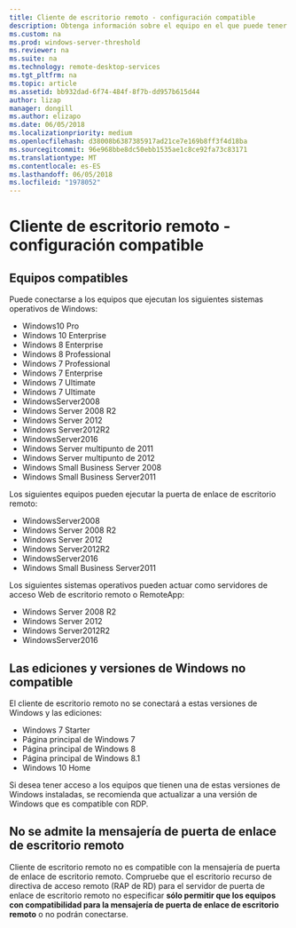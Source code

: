 ```yaml
---
title: Cliente de escritorio remoto - configuración compatible
description: Obtenga información sobre el equipo en el que puede tener acceso a través de los clientes de escritorio remoto
ms.custom: na
ms.prod: windows-server-threshold
ms.reviewer: na
ms.suite: na
ms.technology: remote-desktop-services
ms.tgt_pltfrm: na
ms.topic: article
ms.assetid: bb932dad-6f74-484f-8f7b-dd957b615d44
author: lizap
manager: dongill
ms.author: elizapo
ms.date: 06/05/2018
ms.localizationpriority: medium
ms.openlocfilehash: d38008b6387385917ad21ce7e169b8ff3f4d18ba
ms.sourcegitcommit: 96e968bbe8dc50ebb1535ae1c8ce92fa73c83171
ms.translationtype: MT
ms.contentlocale: es-ES
ms.lasthandoff: 06/05/2018
ms.locfileid: "1978052"
---
```

# <a name="remote-desktop-client---supported-configuration"></a>Cliente de escritorio remoto - configuración compatible

## <a name="supported-pcs"></a>Equipos compatibles
Puede conectarse a los equipos que ejecutan los siguientes sistemas operativos de Windows:
- Windows10 Pro
- Windows 10 Enterprise
- Windows 8 Enterprise
- Windows 8 Professional
- Windows 7 Professional
- Windows 7 Enterprise
- Windows 7 Ultimate
- Windows 7 Ultimate
- WindowsServer2008
- Windows Server 2008 R2
- Windows Server 2012
- Windows Server2012R2
- WindowsServer2016
- Windows Server multipunto de 2011
- Windows Server multipunto de 2012
- Windows Small Business Server 2008
- Windows Small Business Server2011

Los siguientes equipos pueden ejecutar la puerta de enlace de escritorio remoto:

- WindowsServer2008
- Windows Server 2008 R2
- Windows Server 2012
- Windows Server2012R2
- WindowsServer2016
- Windows Small Business Server2011

Los siguientes sistemas operativos pueden actuar como servidores de acceso Web de escritorio remoto o RemoteApp:
- Windows Server 2008 R2
- Windows Server 2012
- Windows Server2012R2
- WindowsServer2016

## <a name="unsupported-windows-versions-and-editions"></a>Las ediciones y versiones de Windows no compatible

El cliente de escritorio remoto no se conectará a estas versiones de Windows y las ediciones:

- Windows 7 Starter
- Página principal de Windows 7
- Página principal de Windows 8
- Página principal de Windows 8.1
- Windows 10 Home

Si desea tener acceso a los equipos que tienen una de estas versiones de Windows instaladas, se recomienda que actualizar a una versión de Windows que es compatible con RDP.

## <a name="rd-gateway-messaging-is-not-supported"></a>No se admite la mensajería de puerta de enlace de escritorio remoto
Cliente de escritorio remoto no es compatible con la mensajería de puerta de enlace de escritorio remoto. Compruebe que el escritorio recurso de directiva de acceso remoto (RAP de RD) para el servidor de puerta de enlace de escritorio remoto no especificar **sólo permitir que los equipos con compatibilidad para la mensajería de puerta de enlace de escritorio remoto** o no podrán conectarse.